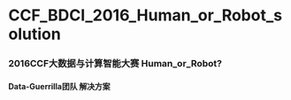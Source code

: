 # CCF_BDCI_2016_Human_or_Robot_solution
### 2016CCF大数据与计算智能大赛 Human_or_Robot? 
#### Data-Guerrilla团队 解决方案
